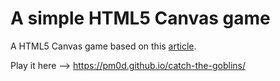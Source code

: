 # A simple HTML5 Canvas game

A HTML5 Canvas game based on this [article](http://www.lostdecadegames.com/how-to-make-a-simple-html5-canvas-game/).

Play it here --> https://pm0d.github.io/catch-the-goblins/
